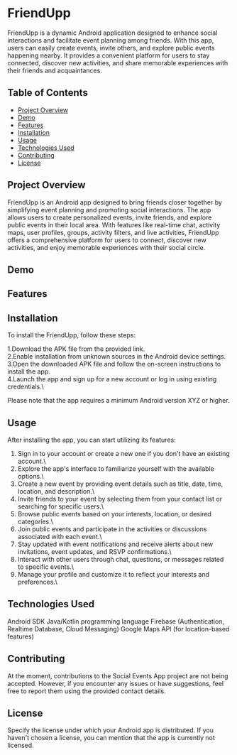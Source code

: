 # FriendUpp

FriendUpp is a dynamic Android application designed to enhance social interactions and facilitate event planning among friends. With this app, users can easily create events, invite others, and explore public events happening nearby. It provides a convenient platform for users to stay connected, discover new activities, and share memorable experiences with their friends and acquaintances.

## Table of Contents
- [Project Overview](#project-overview)
- [Demo](#demo)
- [Features](#features)
- [Installation](#installation)
- [Usage](#usage)
- [Technologies Used](#technologies-used)
- [Contributing](#contributing)
- [License](#license)

## Project Overview
FriendUpp is an Android app designed to bring friends closer together by simplifying event planning and promoting social interactions. The app allows users to create personalized events, invite friends, and explore public events in their local area. With features like real-time chat, activity maps, user profiles, groups, activity filters, and live activities, FriendUpp offers a comprehensive platform for users to connect, discover new activities, and enjoy memorable experiences with their social circle.

## Demo


## Features

## Installation
To install the FriendUpp, follow these steps:

1.Download the APK file from the provided link.\
2.Enable installation from unknown sources in the Android device settings.\
3.Open the downloaded APK file and follow the on-screen instructions to install the app.\
4.Launch the app and sign up for a new account or log in using existing credentials.\

Please note that the app requires a minimum Android version XYZ or higher.
## Usage

After installing the app, you can start utilizing its features:
1. Sign in to your account or create a new one if you don't have an existing account.\
2. Explore the app's interface to familiarize yourself with the available options.\
3. Create a new event by providing event details such as title, date, time, location, and description.\
4. Invite friends to your event by selecting them from your contact list or searching for specific users.\
5. Browse public events based on your interests, location, or desired categories.\
6. Join public events and participate in the activities or discussions associated with each event.\
7. Stay updated with event notifications and receive alerts about new invitations, event updates, and RSVP confirmations.\
8. Interact with other users through chat, questions, or messages related to specific events.\
9. Manage your profile and customize it to reflect your interests and preferences.\

## Technologies Used

Android SDK
Java/Kotlin programming language
Firebase (Authentication, Realtime Database, Cloud Messaging)
Google Maps API (for location-based features)

## Contributing

At the moment, contributions to the Social Events App project are not being accepted. However, if you encounter any issues or have suggestions, feel free to report them using the provided contact details.

## License

Specify the license under which your Android app is distributed. If you haven't chosen a license, you can mention that the app is currently not licensed.
